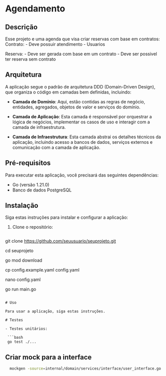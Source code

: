 # Agendamento

## Descrição

Esse projeto e uma agenda que visa criar reservas com base em contratos:
  Contrato:
     - Deve possuir atendimento
     - Usuarios

  Reserva:
     - Deve ser gerada com base em um contrato
     - Deve ser possivel ter reserva sem contrato


## Arquitetura

A aplicação segue o padrão de arquitetura DDD (Domain-Driven Design), que organiza o código em camadas bem definidas, incluindo:

- **Camada de Domínio**: Aqui, estão contidas as regras de negócio, entidades, agregados, objetos de valor e serviços do domínio.

- **Camada de Aplicação**: Esta camada é responsável por orquestrar a lógica de negócios, implementar os casos de uso e interagir com a camada de infraestrutura.

- **Camada de Infraestrutura**: Esta camada abstrai os detalhes técnicos da aplicação, incluindo acesso a bancos de dados, serviços externos e comunicação com a camada de aplicação.

## Pré-requisitos

Para executar esta aplicação, você precisará das seguintes dependências:

- Go (versão 1.21.0)
- Banco de dados PostgreSQL


## Instalação

Siga estas instruções para instalar e configurar a aplicação:

1. Clone o repositório:

   ```bash
  git clone https://github.com/seuusuario/seuprojeto.git

  cd seuprojeto

  go mod download
   
  cp config.example.yaml config.yaml
   
  nano config.yaml

  go run main.go

  ```

# Uso

Para usar a aplicação, siga estas instruções.

# Testes

- Testes unitários:

   ```bash
   go test ./...

  ```

## Criar mock para a interface

```bash
  mockgen -source=internal/domain/services/interface/user_interface.go -destination=internaldomain/services/mocks/user_mock.go

```
